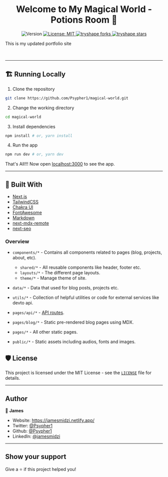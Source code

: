 <h1 align="center">Welcome to My Magical World - Potions Room 👋</h1>

<p align='center'>
  <img alt="Version" src="https://img.shields.io/badge/version-0.1.0-blue.svg?cacheSeconds=2592000" />
  <a href="#" target="_blank">
    <img alt="License: MIT" src="https://img.shields.io/badge/License-MIT-blue.svg" />
  </a>
  <a href="https://github.com/Psypher1/the-language-hub/fork" target="blank">
<img src="https://img.shields.io/github/forks/Psypher1/magical-world?style=flat-square" alt="tryshape forks"/>
</a>
<a href="https://github.com/Psypher1/magical-world/stargazers" target="blank">
<img src="https://img.shields.io/github/stars/Psypher1/magical-world?style=flat-square" alt="tryshape stars"/>
</a>

</p>

This is my updated portfolio site

<br/>

<!-- ### 🏠 [Homepage](https://jamesmidzi.com) -->

---

## 🏗️ Running Locally

1. Clone the repository

```bash
git clone https://github.com/Psypher1/magical-world.git
```

2. Change the working directory

```bash
cd magical-world
```

3. Install dependencies

```bash
npm install # or, yarn install
```

4. Run the app

```bash
npm run dev # or, yarn dev
```

That's All!!! Now open [localhost:3000](http://localhost:3000/) to see the app.

---

## 🚧 Built With

- [Next.js](https://nextjs.org)
- [TailwindCSS](https://tailwindcss.com/)
- [Chakra UI](https://chakra-ui.com/)
- [FontAwesome](https://fontawesome.com/)
- [Markdown](https://nextjs.org)
- [next-mdx-remote](https://github.com/hashicorp/next-mdx-remote)
- [next-seo](https://github.com/garmeeh/next-seo)

### Overview

- `components/*` - Contains all components related to pages (blog, projects, about, etc).
  - `shared/*` - All reusable components like header, footer etc.
  - `layouts/*` - The different page layouts.
  - `theme/*` - Manage theme of site.
- `data/*` - Data that used for blog posts, projects etc.
- `utils/*` - Collection of helpful utilities or code for external services like devto api.
- `pages/api/*` - [API routes](https://nextjs.org/docs/api-routes/introduction).
- `pages/blog/*` - Static pre-rendered blog pages using MDX.
- `pages/*` - All other static pages.

- `public/*` - Static assets including audios, fonts and images.

## 🛡️ License

This project is licensed under the MIT License - see the [`LICENSE`](LICENSE) file for details.

---

## Author

👤 **James**

- Website: https://jamesmidzi.netlify.app/
- Twitter: [@Psypher1](https://twitter.com/Psypher1)
- Github: [@Psypher1](https://github.com/Psypher1)
- LinkedIn: [@jamesmidzi](https://linkedin.com/in/jamesmidzi)

---

## Show your support

Give a ⭐️ if this project helped you!
